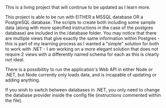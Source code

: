 This is a living project that will continue to be updated as I learn more.

This project is able to be run with EITHER a MSSQL database OR a PostgreSQL database.
The scripts to create both including some sample data (along with more specified instructions in the case of the postgres database) are included in the /database folder.
You may notice that there are multiple views that give exactly the same information within Postgres - this is part of my learning process as I wanted a "simple" solution for both to work with .NET - I am working on a more elegant solution that does not require 2 views with a differently named schema for each as this is clearly not ideal.


There is a possibilitiy to run the application's Web API in either Node or .NET, but Node currently only loads data, and is incapable of updating or adding anything.

If you wish to switch between databases in .NET, you only need to change the database provider inside the config file (instructions commented within the file).

